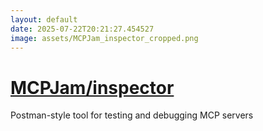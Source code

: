 ```yaml
---
layout: default
date: 2025-07-22T20:21:27.454527
image: assets/MCPJam_inspector_cropped.png
---
```


# [MCPJam/inspector](https://github.com/MCPJam/inspector)

Postman-style tool for testing and debugging MCP servers
